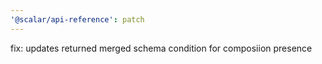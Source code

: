```yaml
---
'@scalar/api-reference': patch
---
```


fix: updates returned merged schema condition for composiion presence
